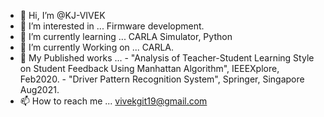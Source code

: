 - 👋 Hi, I’m @KJ-VIVEK
- 👀 I’m interested in ... Firmware development.
- 🌱 I’m currently learning ... CARLA Simulator, Python
- 🌱 I’m currently Working on ... CARLA.
- 👀 My Published works ... 
                    - "Analysis of Teacher-Student Learning Style on Student Feedback Using Manhattan Algorithm", IEEEXplore, Feb2020.
                    - "Driver Pattern Recognition System", Springer, Singapore Aug2021.
- 📫 How to reach me ... vivekgit19@gmail.com

<!---
KJ-VIVEK/KJ-VIVEK is a ✨ special ✨ repository because its `README.md` (this file) appears on your GitHub profile.
You can click the Preview link to take a look at your changes.
--->
